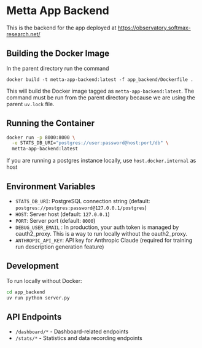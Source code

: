 # Metta App Backend

This is the backend for the app deployed at https://observatory.softmax-research.net/

## Building the Docker Image

In the parent directory run the command

```
docker build -t metta-app-backend:latest -f app_backend/Dockerfile .
```

This will build the Docker image tagged as `metta-app-backend:latest`.
The command must be run from the parent directory because we are using the parent `uv.lock` file.

## Running the Container

```bash
docker run -p 8000:8000 \
  -e STATS_DB_URI="postgres://user:password@host:port/db" \
  metta-app-backend:latest
```

If you are running a postgres instance locally, use `host.docker.internal` as host

## Environment Variables

- `STATS_DB_URI`: PostgreSQL connection string (default: `postgres://postgres:password@127.0.0.1/postgres`)
- `HOST`: Server host (default: `127.0.0.1`)
- `PORT`: Server port (default: `8000`)
- `DEBUG_USER_EMAIL` : In production, your auth token is managed by oauth2_proxy. This is a way to run locally
  without the oauth2_proxy.
- `ANTHROPIC_API_KEY`: API key for Anthropic Claude (required for training run description generation feature)

## Development

To run locally without Docker:

```bash
cd app_backend
uv run python server.py
```

## API Endpoints

- `/dashboard/*` - Dashboard-related endpoints
- `/stats/*` - Statistics and data recording endpoints
